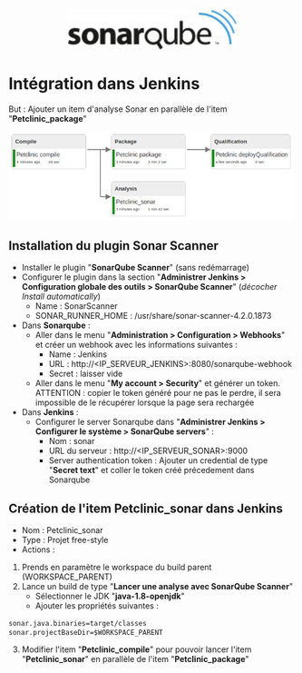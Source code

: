 <center><img src="images/sonarqube.png" alt="Sonarqube" width="300"/></center>

# Intégration dans Jenkins
But : Ajouter un item d'analyse Sonar en parallèle de l'item "**Petclinic_package**"  
<center><img src="images/jenkins1.png" alt="Sonarqube" width="1042"/></center>

## Installation du plugin Sonar Scanner
- Installer le plugin "**SonarQube Scanner**" (sans redémarrage)
- Configurer le plugin dans la section "**Administrer Jenkins > Configuration globale des outils > SonarQube Scanner**" (*décocher Install automatically*)
	- Name : SonarScanner
	- SONAR\_RUNNER\_HOME : /usr/share/sonar-scanner-4.2.0.1873
- Dans **Sonarqube** :  
	-  Aller dans le menu "**Administration > Configuration > Webhooks**" et créer un webhook avec les informations suivantes :
		- Name : Jenkins
		- URL : http://<IP_SERVEUR_JENKINS>:8080/sonarqube-webhook
		- Secret : laisser vide
	- Aller dans le menu "**My account > Security**" et générer un token. ATTENTION : copier le token généré pour ne pas le perdre, il sera impossible de le récupérer lorsque la page sera rechargée
- Dans **Jenkins** :
	- Configurer le server Sonarqube dans "**Administrer Jenkins > Configurer le système > SonarQube servers**" :
		- Nom : sonar
		- URL du serveur : http://<IP_SERVEUR_SONAR>:9000
		- Server authentication token : Ajouter un credential de type "**Secret text**" et coller le token créé précedement dans Sonarqube  


## Création de l'item Petclinic_sonar dans Jenkins  
- Nom : Petclinic_sonar
- Type : Projet free-style
- Actions :
1. Prends en paramètre le workspace du build parent (WORKSPACE\_PARENT)  
2. Lance un build de type "**Lancer une analyse avec SonarQube Scanner**"  
	- Sélectionner le JDK "**java-1.8-openjdk**" 
	- Ajouter les propriétés suivantes :  
```
sonar.java.binaries=target/classes  
sonar.projectBaseDir=$WORKSPACE_PARENT  
```
3. Modifier l'item "**Petclinic\_compile**" pour pouvoir lancer l'item "**Petclinic\_sonar**" en parallèle de l'item "**Petclinic\_package**"  


